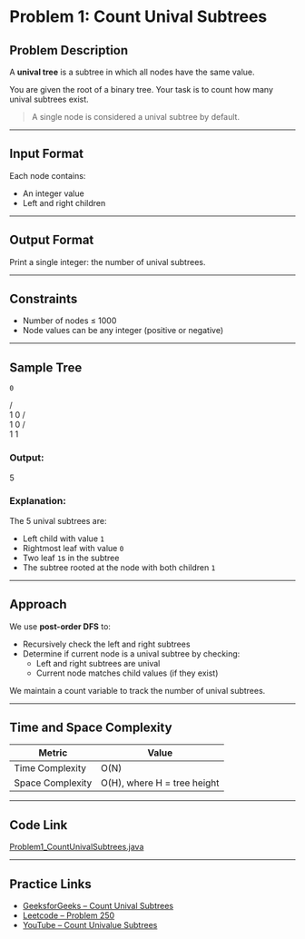 # Problem 1: Count Unival Subtrees

## Problem Description

A **unival tree** is a subtree in which all nodes have the same value.

You are given the root of a binary tree. Your task is to count how many unival subtrees exist.

> A single node is considered a unival subtree by default.

---

## Input Format

Each node contains:

- An integer value
- Left and right children

---

## Output Format

Print a single integer: the number of unival subtrees.

---

## Constraints

- Number of nodes ≤ 1000
- Node values can be any integer (positive or negative)

---

## Sample Tree

    0

/ \
 1 0
/ \
 1 0
/ \
 1 1

### Output:

5

### Explanation:

The 5 unival subtrees are:

- Left child with value `1`
- Rightmost leaf with value `0`
- Two leaf `1`s in the subtree
- The subtree rooted at the node with both children `1`

---

## Approach

We use **post-order DFS** to:

- Recursively check the left and right subtrees
- Determine if current node is a unival subtree by checking:
  - Left and right subtrees are unival
  - Current node matches child values (if they exist)

We maintain a count variable to track the number of unival subtrees.

---

## Time and Space Complexity

| Metric           | Value                       |
| ---------------- | --------------------------- |
| Time Complexity  | O(N)                        |
| Space Complexity | O(H), where H = tree height |

---

## Code Link

[Problem1_CountUnivalSubtrees.java](./Problem1_CountUnivalSubtrees.java)

---

## Practice Links

- [GeeksforGeeks – Count Unival Subtrees](https://www.geeksforgeeks.org/count-single-valued-subtrees/)
- [Leetcode – Problem 250](https://leetcode.com/problems/count-univalue-subtrees/)
- [YouTube – Count Univalue Subtrees](https://www.youtube.com/results?search_query=Count+Univalue+Subtrees+DFS)
